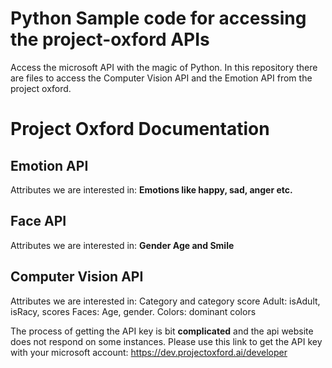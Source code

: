 # Python Sample code for accessing the project-oxford APIs

Access the microsoft API with the magic of Python. In this repository there are files to access the Computer Vision API and the Emotion API from the project oxford.

# Project Oxford Documentation

##	Emotion API
Attributes we are interested in:
**Emotions like happy, sad, anger etc.**

##	Face API
Attributes we are interested in:
**Gender
Age
and Smile**

##	Computer Vision API
Attributes we are interested in:
	Category and category score
	Adult: isAdult, isRacy, scores
	Faces: Age, gender. 
	Colors: dominant colors 

The process of getting the API key is bit **complicated** and the api website does not respond on some instances. Please use this link to get the API key with your microsoft account: https://dev.projectoxford.ai/developer

